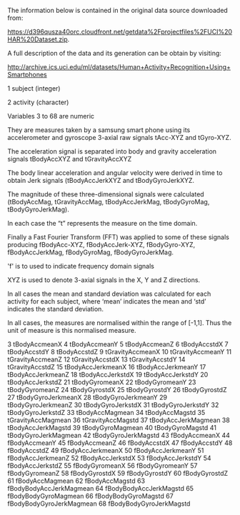 The information below is contained in the original data source downloaded from: 

https://d396qusza40orc.cloudfront.net/getdata%2Fprojectfiles%2FUCI%20HAR%20Dataset.zip.  

A full description of the data and its generation can be obtain by visiting: 

http://archive.ics.uci.edu/ml/datasets/Human+Activity+Recognition+Using+Smartphones

 
1 subject (integer)


2 activity (character)

Variables 3 to 68 are numeric
 

They are measures taken by a samsung smart phone using its accelerometer and gyroscope 3-axial raw signals tAcc-XYZ and tGyro-XYZ. 

The acceleration signal is separated into body and gravity acceleration signals tBodyAccXYZ and tGravityAccXYZ 

The body linear acceleration and angular velocity were derived in time to obtain Jerk signals (tBodyAccJerkXYZ and tBodyGyroJerkXYZ.

The magnitude of these three-dimensional signals were calculated (tBodyAccMag, tGravityAccMag, tBodyAccJerkMag, tBodyGyroMag, tBodyGyroJerkMag). 

In each case the “t” represents the measure on the time domain.

Finally a Fast Fourier Transform (FFT) was applied to some of these signals producing fBodyAcc-XYZ, fBodyAccJerk-XYZ, fBodyGyro-XYZ, fBodyAccJerkMag, fBodyGyroMag, fBodyGyroJerkMag.  

'f' is to used to indicate frequency domain signals
 
XYZ is used to denote 3-axial signals in the X, Y and Z directions.

In all cases the mean and standard deviation was calculated for each activity for each subject, where ‘mean’ indicates the mean and ‘std’ indicates the standard deviation. 

In all cases, the measures are normalised within the range of [-1,1].  Thus the unit of measure is this normalised measure. 

3 tBodyAccmeanX
4 tBodyAccmeanY
5 tBodyAccmeanZ
6 tBodyAccstdX
7 tBodyAccstdY
8 tBodyAccstdZ
9 tGravityAccmeanX
10 tGravityAccmeanY
11 tGravityAccmeanZ
12 tGravityAccstdX
13 tGravityAccstdY
14 tGravityAccstdZ
15 tBodyAccJerkmeanX
16 tBodyAccJerkmeanY
17 tBodyAccJerkmeanZ
18 tBodyAccJerkstdX
19 tBodyAccJerkstdY
20 tBodyAccJerkstdZ
21 tBodyGyromeanX
22 tBodyGyromeanY
23 tBodyGyromeanZ
24 tBodyGyrostdX
25 tBodyGyrostdY
26 tBodyGyrostdZ
27 tBodyGyroJerkmeanX
28 tBodyGyroJerkmeanY
29 tBodyGyroJerkmeanZ
30 tBodyGyroJerkstdX
31 tBodyGyroJerkstdY
32 tBodyGyroJerkstdZ
33 tBodyAccMagmean
34 tBodyAccMagstd
35 tGravityAccMagmean
36 tGravityAccMagstd
37 tBodyAccJerkMagmean
38 tBodyAccJerkMagstd
39 tBodyGyroMagmean
40 tBodyGyroMagstd
41 tBodyGyroJerkMagmean
42 tBodyGyroJerkMagstd
43 fBodyAccmeanX
44 fBodyAccmeanY
45 fBodyAccmeanZ
46 fBodyAccstdX
47 fBodyAccstdY
48 fBodyAccstdZ
49 fBodyAccJerkmeanX
50 fBodyAccJerkmeanY
51 fBodyAccJerkmeanZ
52 fBodyAccJerkstdX
53 fBodyAccJerkstdY
54 fBodyAccJerkstdZ
55 fBodyGyromeanX
56 fBodyGyromeanY
57 fBodyGyromeanZ
58 fBodyGyrostdX
59 fBodyGyrostdY
60 fBodyGyrostdZ
61 fBodyAccMagmean
62 fBodyAccMagstd
63 fBodyBodyAccJerkMagmean
64 fBodyBodyAccJerkMagstd
65 fBodyBodyGyroMagmean
66 fBodyBodyGyroMagstd
67 fBodyBodyGyroJerkMagmean
68 fBodyBodyGyroJerkMagstd
